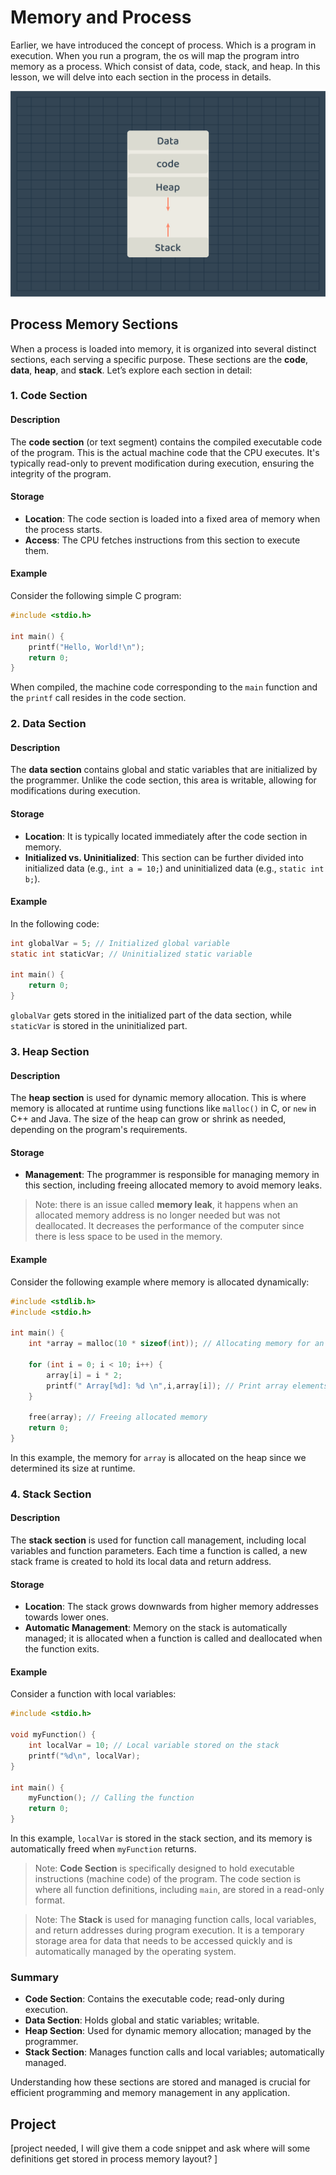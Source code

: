 # Memory and Process
Earlier, we have introduced the concept of process. Which is a program in execution. When you run a program, the os will map the program intro memory as a process. Which consist of data, code, stack, and heap. In this lesson, we will delve into each section in the process in details.

![process in memory](./images/04.process.png)


## Process Memory Sections
When a process is loaded into memory, it is organized into several distinct sections, each serving a specific purpose. These sections are the **code**, **data**, **heap**, and **stack**. Let’s explore each section in detail:

### 1. Code Section

#### Description
The **code section** (or text segment) contains the compiled executable code of the program. This is the actual machine code that the CPU executes. It's typically read-only to prevent modification during execution, ensuring the integrity of the program.

#### Storage
- **Location**: The code section is loaded into a fixed area of memory when the process starts.
- **Access**: The CPU fetches instructions from this section to execute them.

#### Example
Consider the following simple C program:

```c
#include <stdio.h>

int main() {
    printf("Hello, World!\n");
    return 0;
}
```

When compiled, the machine code corresponding to the `main` function and the `printf` call resides in the code section.

### 2. Data Section

#### Description
The **data section** contains global and static variables that are initialized by the programmer. Unlike the code section, this area is writable, allowing for modifications during execution.

#### Storage
- **Location**: It is typically located immediately after the code section in memory.
- **Initialized vs. Uninitialized**: This section can be further divided into initialized data (e.g., `int a = 10;`) and uninitialized data (e.g., `static int b;`).

#### Example
In the following code:

```c
int globalVar = 5; // Initialized global variable
static int staticVar; // Uninitialized static variable

int main() {
    return 0;
}
```

`globalVar` gets stored in the initialized part of the data section, while `staticVar` is stored in the uninitialized part.

### 3. Heap Section

#### Description
The **heap section** is used for dynamic memory allocation. This is where memory is allocated at runtime using functions like `malloc()` in C, or `new` in C++ and Java. The size of the heap can grow or shrink as needed, depending on the program's requirements.

#### Storage
- **Management**: The programmer is responsible for managing memory in this section, including freeing allocated memory to avoid memory leaks.

> Note: there is an issue called **memory leak**, it happens when an allocated memory address is no longer needed but was not deallocated. It decreases the performance of the computer since there is less space to be used in the memory.

#### Example
Consider the following example where memory is allocated dynamically:

```c
#include <stdlib.h>
#include <stdio.h>

int main() {
    int *array = malloc(10 * sizeof(int)); // Allocating memory for an array of 10 integers

    for (int i = 0; i < 10; i++) {
        array[i] = i * 2;
        printf(" Array[%d]: %d \n",i,array[i]); // Print array elements
    }

    free(array); // Freeing allocated memory
    return 0;
}
```

In this example, the memory for `array` is allocated on the heap since we determined its size at runtime.

### 4. Stack Section

#### Description
The **stack section** is used for function call management, including local variables and function parameters. Each time a function is called, a new stack frame is created to hold its local data and return address.

#### Storage
- **Location**: The stack grows downwards from higher memory addresses towards lower ones.
- **Automatic Management**: Memory on the stack is automatically managed; it is allocated when a function is called and deallocated when the function exits.

#### Example
Consider a function with local variables:

```c
#include <stdio.h>

void myFunction() {
    int localVar = 10; // Local variable stored on the stack
    printf("%d\n", localVar);
}

int main() {
    myFunction(); // Calling the function
    return 0;
}
```
In this example, `localVar` is stored in the stack section, and its memory is automatically freed when `myFunction` returns.

> Note: **Code Section** is specifically designed to hold executable instructions (machine code) of the program. The code section is where all function definitions, including `main`, are stored in a read-only format.

>Note: The **Stack** is used for managing function calls, local variables, and return addresses during program execution. It is a temporary storage area for data that needs to be accessed quickly and is automatically managed by the operating system.

### Summary

- **Code Section**: Contains the executable code; read-only during execution.
- **Data Section**: Holds global and static variables; writable.
- **Heap Section**: Used for dynamic memory allocation; managed by the programmer.
- **Stack Section**: Manages function calls and local variables; automatically managed.

Understanding how these sections are stored and managed is crucial for efficient programming and memory management in any application.



## Project
[project needed, I will give them a code snippet and ask where will some definitions get stored in process memory layout? ]